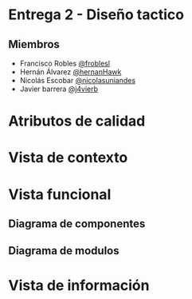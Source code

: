 # Entrega 2 - Diseño tactico

## Miembros

- Francisco Robles [@froblesl](github.com/froblesl)
- Hernán Álvarez [@hernanHawk](github.com/hernanHawk)
- Nicolás Escobar [@nicolasuniandes](github.com/nicolasuniandes)
- Javier barrera [@j4vierb](github.com/j4vierb)

# Atributos de calidad

# Vista de contexto

# Vista funcional

## Diagrama de componentes

## Diagrama de modulos

# Vista de información

